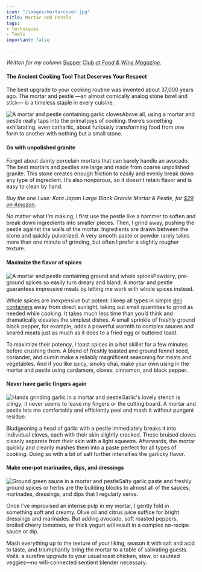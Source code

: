 ```yaml
---
icon: "/images/mortarcover.jpg"
title: Mortar and Pestle
tags:
- techniques
- Tools
important: false

---
```

_Written for my column_ [Supper Club _at Food & Wine Magazine_](https://www.foodandwine.com/cooking-techniques/hot-peppers-preserving-supper-club)_._

#### The Ancient Cooking Tool That Deserves Your Respect

The best upgrade to your cooking routine was invented about 37,000 years ago. The mortar and pestle —an almost comically analog stone bowl and stick— is a timeless staple in every cuisine.

![A mortar and pestle containing garlic cloves](https://imagesvc.meredithcorp.io/v3/mm/image?url=https%3A%2F%2Fstatic.onecms.io%2Fwp-content%2Fuploads%2Fsites%2F9%2F2020%2F01%2Fjonah-reider-mortar-and-pestle-FT-BLOG1219-2.jpg)Above all, using a mortar and pestle really taps into the primal joys of cooking: there’s something exhilarating, even cathartic, about furiously transforming food from one form to another with nothing but a small stone.

#### Go with unpolished granite

Forget about dainty porcelain mortars that can barely handle an avocado. The best mortars and pestles are large and made from coarse unpolished granite. This stone creates enough friction to easily and evenly break down any type of ingredient. It’s also nonporous, so it doesn’t retain flavor and is easy to clean by hand.

_Buy the one I use: Kota Japan Large Black Granite Mortar & Pestle, for_ [_$29 on Amazon_](https://amzn.to/2QIUrqU "(opens new window)")_._

No matter what I’m making, I first use the pestle like a hammer to soften and break down ingredients into smaller pieces. Then, I grind away, pushing the pestle against the walls of the mortar. Ingredients are drawn between the stone and quickly pulverized. A very smooth paste or powder rarely takes more than one minute of grinding, but often I prefer a slightly rougher texture.

#### Maximize the flavor of spices

![A mortar and pestle containing ground and whole spices](https://imagesvc.meredithcorp.io/v3/mm/image?url=https%3A%2F%2Fstatic.onecms.io%2Fwp-content%2Fuploads%2Fsites%2F9%2F2020%2F01%2Fjonah-reider-mortar-and-pestle-FT-BLOG1219-6.jpg)Powdery, pre-ground spices so easily turn dreary and bland. A mortar and pestle guarantees impressive meals by letting me work with whole spices instead.

Whole spices are inexpensive but potent: I keep all types in simple [deli containers](https://www.foodandwine.com/cooking-techniques/cooking-deli-containers-supper-club) away from direct sunlight, taking out small quantities to grind as needed while cooking. It takes much less time than you’d think and dramatically elevates the simplest dishes. A small sprinkle of freshly ground black pepper, for example, adds a powerful warmth to complex sauces and seared meats just as much as it does to a fried egg or buttered toast.

To maximize their potency, I toast spices in a hot skillet for a few minutes before crushing them. A blend of freshly toasted and ground fennel seed, coriander, and cumin make a reliably magnificent seasoning for meats and vegetables. And if you like spicy, smoky chai, make your own using in the mortar and pestle using cardamom, cloves, cinnamon, and black pepper.

#### Never have garlic fingers again

![Hands grinding garlic in a mortar and pestle](https://imagesvc.meredithcorp.io/v3/mm/image?url=https%3A%2F%2Fstatic.onecms.io%2Fwp-content%2Fuploads%2Fsites%2F9%2F2020%2F01%2Fjonah-reider-mortar-and-pestle-FT-BLOG1219-3.jpg)Garlic's lovely stench is clingy; it never seems to leave my fingers or the cutting board. A mortar and pestle lets me comfortably and efficiently peel and mash it without pungent residue.

Bludgeoning a head of garlic with a pestle immediately breaks it into individual cloves, each with their skin slightly cracked. These bruised cloves cleanly separate from their skin with a light squeeze. Afterwards, the mortar quickly and cleanly mashes them into a paste perfect for all types of cooking. Doing so with a bit of salt further intensifies the garlicky flavor.

#### Make one-pot marinades, dips, and dressings

![Ground green sauce in a mortar and pestle](https://imagesvc.meredithcorp.io/v3/mm/image?url=https%3A%2F%2Fstatic.onecms.io%2Fwp-content%2Fuploads%2Fsites%2F9%2F2020%2F01%2Fjonah-reider-mortar-and-pestle-FT-BLOG1219-4.jpg)Salty garlic paste and freshly ground spices or herbs are the building blocks to almost all of the sauces, marinades, dressings, and dips that I regularly serve.

Once I’ve improvised an intense pulp in my mortar, I gently fold in something soft and creamy. Olive oil and citrus juice suffice for bright dressings and marinades. But adding avocado, soft roasted peppers, broiled cherry tomatoes, or thick yogurt will result in a complex no-recipe sauce or dip.

Mash everything up to the texture of your liking, season it with salt and acid to taste, and triumphantly bring the mortar to a table of salivating guests. Voilà: a surefire upgrade to your usual roast chicken, stew, or sautéed veggies—no wifi-connected sentient blender necessary.
